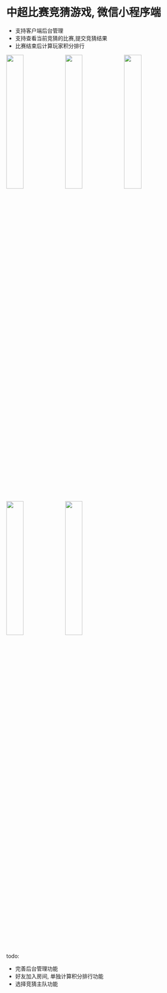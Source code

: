 # 中超比赛竞猜游戏, 微信小程序端

* 支持客户端后台管理
* 支持查看当前竞猜的比赛,提交竞猜结果
* 比赛结束后计算玩家积分排行


<img src="https://github.com/uiiang/wx-guoan-guess/blob/master/images/home.png" width="30%" />

<img src="https://github.com/uiiang/wx-guoan-guess/blob/master/images/ranking.png" width="30%" />

<img src="https://github.com/uiiang/wx-guoan-guess/blob/master/images/my.png" width="30%" />

<img src="https://github.com/uiiang/wx-guoan-guess/blob/master/images/matchelevel.png" width="30%" />

<img src="https://github.com/uiiang/wx-guoan-guess/blob/master/images/matchschedules.png" width="30%" />


todo:
  * 完善后台管理功能
  * 好友加入房间, 单独计算积分排行功能
  * 选择竞猜主队功能